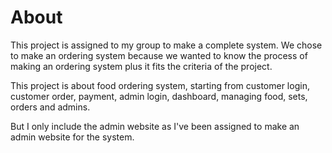 # About

This project is assigned to my group to make a complete system. We chose to make an ordering system because we wanted to know the process of making an ordering system plus it fits the criteria of the project.

This project is about food ordering system, starting from customer login, customer order, payment, admin login, dashboard, managing food, sets, orders and admins.

But I only include the admin website as I've been assigned to make an admin website for the system.
